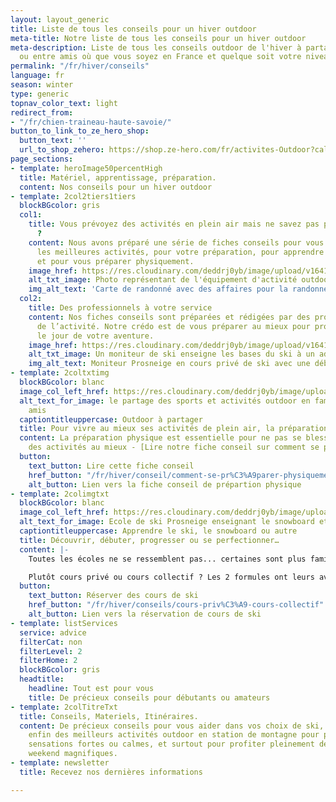 ```yaml
---
layout: layout_generic
title: Liste de tous les conseils pour un hiver outdoor
meta-title: Notre liste de tous les conseils pour un hiver outdoor
meta-description: Liste de tous les conseils outdoor de l'hiver à partager en famille
  ou entre amis où que vous soyez en France et quelque soit votre niveau
permalink: "/fr/hiver/conseils"
language: fr
season: winter
type: generic
topnav_color_text: light
redirect_from:
- "/fr/chien-traineau-haute-savoie/"
button_to_link_to_ze_hero_shop:
  button_text: ''
  url_to_shop_zehero: https://shop.ze-hero.com/fr/activites-Outdoor?calessonstype=all&catypegenderlistsummer=all&calessonsactivitytype=Ski&start-date=21%2F11%2F2021
page_sections:
- template: heroImage50percentHigh
  title: Matériel, apprentissage, préparation.
  content: Nos conseils pour un hiver outdoor
- template: 2col2tiers1tiers
  blockBGcolor: gris
  col1:
    title: Vous prévoyez des activités en plein air mais ne savez pas par où commencer
      ?
    content: Nous avons préparé une série de fiches conseils pour vous aider à choisir
      les meilleures activités, pour votre préparation, pour apprendre la technique
      et pour vous préparer physiquement.
    image_href: https://res.cloudinary.com/deddrj0yb/image/upload/v1641897777/website/winter/alice-donovan-rouse-z9F_yK4Nmf8-unsplash_ch8aeh.jpg
    alt_txt_image: Photo représentant de l'équipement d'activité outdoor
    img_alt_text: 'Carte de randonné avec des affaires pour la randonnée '
  col2:
    title: Des professionnels à votre service
    content: Nos fiches conseils sont préparées et rédigées par des professionnels
      de l’activité. Notre crédo est de vous préparer au mieux pour profiter un maximum
      le jour de votre aventure.
    image_href: https://res.cloudinary.com/deddrj0yb/image/upload/v1641825166/website/winter/debuter-le-ski-pour-adultes-avec-prosneige-_dou0sp.jpg
    alt_txt_image: Un moniteur de ski enseigne les bases du ski à un adulte débutant
    img_alt_text: Moniteur Prosneige en cours privé de ski avec une débutante
- template: 2coltxtimg
  blockBGcolor: blanc
  image_col_left_href: https://res.cloudinary.com/deddrj0yb/image/upload/v1639754132/website/winter/ethan-hu-Ouhu9FOlJnY-unsplash_cgrmw5.jpg
  alt_text_for_image: le partage des sports et activités outdoor en famille et entre
    amis
  captiontitleuppercase: Outdoor à partager
  title: Pour vivre au mieux ses activités de plein air, la préparation est importante
  content: La préparation physique est essentielle pour ne pas se blesser et profiter
    des activités au mieux - [Lire notre fiche conseil sur comment se préparer physiquement](/fr/hiver/conseils/comment-se-pr%C3%A9parer-physiquement-au-ski)
  button:
    text_button: Lire cette fiche conseil
    href_button: "/fr/hiver/conseil/comment-se-pr%C3%A9parer-physiquement-au-ski"
    alt_button: Lien vers la fiche conseil de prépartion physique
- template: 2colimgtxt
  blockBGcolor: blanc
  image_col_left_href: https://res.cloudinary.com/deddrj0yb/image/upload/c_fill,w_850,h_900/f_webp,fl_awebp/v1641898596/website/winter/slide-4-prosneige-cours-location-ecole-ski-snowboard_mezbdr.jpg
  alt_text_for_image: Ecole de ski Prosneige enseignant le snowboard et le ski
  captiontitleuppercase: Apprendre le ski, le snowboard ou autre
  title: Découvrir, débuter, progresser ou se perfectionner…
  content: |-
    Toutes les écoles ne se ressemblent pas... certaines sont plus familiales que d’autres - [Lire notre fiche conseil sur comment choisir son école de ski](/fr/hiver/conseils/choisir-ecole-de-ski).

    Plutôt cours privé ou cours collectif ? Les 2 formules ont leurs avantages. Si vous êtes un adulte débutant, le cours privé vous aidera beaucoup - [Tout ce qu’il faut savoir sur les différences entre cours privé et collectif](/fr/hiver/conseils/cours-priv%C3%A9-cours-collectif).
  button:
    text_button: Réserver des cours de ski
    href_button: "/fr/hiver/conseils/cours-priv%C3%A9-cours-collectif"
    alt_button: Lien vers la réservation de cours de ski
- template: listServices
  service: advice
  filterCat: non
  filterLevel: 2
  filterHome: 2
  blockBGcolor: gris
  headtitle:
    headline: Tout est pour vous
    title: De précieux conseils pour débutants ou amateurs
- template: 2colTitreTxt
  title: Conseils, Materiels, Itinéraires.
  content: De précieux conseils pour vous aider dans vos choix de ski, de snowboard,
    enfin des meilleurs activités outdoor en station de montagne pour partager des
    sensations fortes ou calmes, et surtout pour profiter pleinement de vacances et
    weekend magnifiques.
- template: newsletter
  title: Recevez nos dernières informations

---
```

